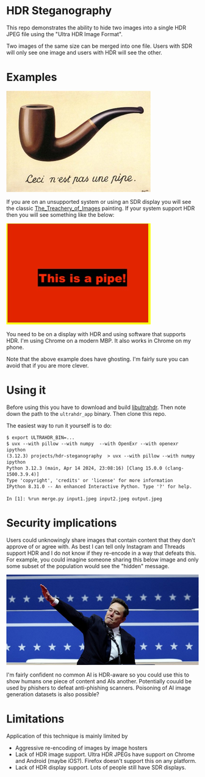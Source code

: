 # HDR Steganography

This repo demonstrates the ability to hide two images into a single HDR JPEG file using the "Ultra HDR Image Format".

Two images of the same size can be merged into one file. Users with SDR will only see one image and users with HDR will see the other.

# Examples

![this is a pipe](pipe_hdr.jpg)

If you are on an unsupported system or using an SDR display you will see the classic [The_Treachery_of_Images](https://en.wikipedia.org/wiki/The_Treachery_of_Images) painting. If your system support HDR then you will see something like the below:

![this is a pipe](this%20is%20a%20pipe.jpg)

You need to be on a display with HDR and using software that supports HDR. I'm using Chrome on a modern MBP. It also works in Chrome on my phone.

Note that the above example does have ghosting. I'm fairly sure you can avoid that if you are more clever.

# Using it

Before using this you have to download and build [libultrahdr](https://github.com/google/libultrahdr/). Then note down the path to the `ultrahdr_app` binary. Then clone this repo.

The easiest way to run it yourself is to do:

```
$ export ULTRAHDR_BIN=...
$ uvx --with pillow --with numpy  --with OpenExr --with openexr ipython
(3.12.3) projects/hdr-steganography  > uvx --with pillow --with numpy ipython
Python 3.12.3 (main, Apr 14 2024, 23:08:16) [Clang 15.0.0 (clang-1500.3.9.4)]
Type 'copyright', 'credits' or 'license' for more information
IPython 8.31.0 -- An enhanced Interactive Python. Type '?' for help.

In [1]: %run merge.py input1.jpeg input2.jpeg output.jpeg

```

# Security implications

Users could unknowingly share images that contain content that they don't approve of or agree with. As best I can tell only Instagram and Threads support HDR and I do not know if they re-encode in a way that defeats this. For example, you could imagine someone sharing this below image and only some subset of the population would see the "hidden" message.

![elon](elon_hdr.jpg)

I'm fairly confident no common AI is HDR-aware so you could use this to show humans one piece of content and AIs another. Potentially couuld be used by phishers to defeat anti-phishing scanners. Poisoning of AI image generation datasets is also possible?

# Limitations

Application of this technique is mainly limited by

- Aggressive re-encoding of images by image hosters
- Lack of HDR image support. Ultra HDR JPEGs have support on Chrome and Android (maybe iOS?). Firefox doesn't support this on any platform.
- Lack of HDR display support. Lots of people still have SDR displays.
